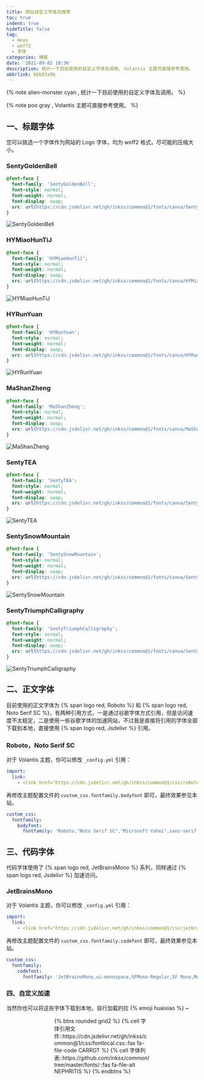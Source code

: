 ```yaml
---
title: 网站自定义字体及推荐
toc: true
indent: true
hideTitle: false
tag:
  - Hexo
  - woff2
  - 字体
categories: 博客
date: '2021-09-02 10:36'
description: 统计一下目前使用的自定义字体及调用, Volantis 主题可直接参考使用。
abbrlink: bbb93a9b
---
```


{% note alien-monster cyan , 统计一下目前使用的自定义字体及调用。 %}

{% note poo gray , Volantis 主题可直接参考使用。 %}

<!-- more -->

## 一、标题字体

您可以挑选一个字体作为网站的 Logo 字体，均为 woff2 格式，尽可能的压缩大小。

### SentyGoldenBell

```css
@font-face {
  font-family: 'SentyGoldenBell';
  font-style: normal;
  font-weight: normal;
  font-display: swap;
  src: url(https://cdn.jsdelivr.net/gh/inkss/common@1/fonts/canva/SentyGoldenBell.woff2) format('woff2');
}
```

![SentyGoldenBell](../../img/article/自定义字体及推荐/image-20210902111713364.png)

### HYMiaoHunTiJ

```css
@font-face {
  font-family: 'HYMiaoHunTiJ';
  font-style: normal;
  font-weight: normal;
  font-display: swap;
  src: url(https://cdn.jsdelivr.net/gh/inkss/common@1/fonts/canva/HYMiaoHunTiJ.woff2) format('woff2');
}
```

![HYMiaoHunTiJ](../../img/article/自定义字体及推荐/image-20210902111616380.png)

### HYRunYuan

```css
@font-face {
  font-family: 'HYRunYuan';
  font-style: normal;
  font-weight: normal;
  font-display: swap;
  src: url(https://cdn.jsdelivr.net/gh/inkss/common@1/fonts/canva/HYRunYuan.woff2) format('woff2');
}
```

![HYRunYuan](../../img/article/自定义字体及推荐/image-20210902112019094.png)

### MaShanZheng

```css
@font-face {
  font-family: 'MaShanZheng';
  font-style: normal;
  font-weight: normal;
  font-display: swap;
  src: url(https://cdn.jsdelivr.net/gh/inkss/common@1/fonts/canva/MaShanZheng-Regular.woff2) format('woff2');
}
```

![MaShanZheng](../../img/article/自定义字体及推荐/image-20210902115143659.png)

### SentyTEA

```css
@font-face {
  font-family: 'SentyTEA';
  font-style: normal;
  font-weight: normal;
  font-display: swap;
  src: url(https://cdn.jsdelivr.net/gh/inkss/common@1/fonts/canva/SentyTEA.woff2) format('woff2');
}
```

![SentyTEA](../../img/article/自定义字体及推荐/image-20210902115416763.png)

### SentySnowMountain

```css
@font-face {
  font-family: 'SentySnowMountain';
  font-style: normal;
  font-weight: normal;
  font-display: swap;
  src: url(https://cdn.jsdelivr.net/gh/inkss/common@1/fonts/canva/SentySnowMountain.woff2) format('woff2');
}
```

![SentySnowMountain](../../img/article/自定义字体及推荐/image-20210902115257454.png)

### SentyTriumphCalligraphy

```css
@font-face {
  font-family: 'SentyTriumphCalligraphy';
  font-style: normal;
  font-weight: normal;
  font-display: swap;
  src: url(https://cdn.jsdelivr.net/gh/inkss/common@1/fonts/canva/SentyTriumphCalligraphy.woff2) format('woff2');
}
```

![SentyTriumphCalligraphy](../../img/article/自定义字体及推荐/image-20210902115507409.png)

## 二、正文字体

目前使用的正文字体为 {% span logo  red, Roboto %} 和 {% span logo  red, Noto Serif SC %}，有两种引用方式，一是通过谷歌字体方式引用，但是访问速度不太稳定，二是使用一些谷歌字体的加速网站，不过我是直接将引用的字体全部下载到本地，直接使用 {% span logo  red, Jsdelivr %} 引用。

### Roboto，Noto Serif SC

对于 Volantis 主题，你可以修改 `_config.yml` 引用：

```yml
import:
  link:
    - <link href="https://cdn.jsdelivr.net/gh/inkss/common@1/css/roboto.min.css" rel="stylesheet" media="print" onload="this.media='all'">
```

再修改主题配置文件的 `custom_css.fontfamily.bodyfont` 即可，最终效果参见本站。

```yml
custom_css:
  fontfamily:
    bodyfont:
      fontfamily: 'Roboto,"Noto Serif SC","Microsoft Yahei",sans-serif,Menlo,Monaco,monospace,sans-serif'
```

## 三、代码字体

代码字体使用了 {% span logo  red, JetBrainsMono %} 系列，同样通过 {% span logo  red, Jsdelivr %} 加速访问。

### JetBrainsMono

对于 Volantis 主题，你可以修改 `_config.yml` 引用：

```yml
import:
  link:
    - <link href="https://cdn.jsdelivr.net/gh/inkss/common@1/css/jetbrains.min.css" rel="stylesheet" media="print" onload="this.media='all'">
```

再修改主题配置文件的 `custom_css.fontfamily.codefont` 即可，最终效果参见本站。

```yml
custom_css:
  fontfamily:
    codefont:
      fontfamily: 'JetBrainsMono,ui-monospace,SFMono-Regular,SF Mono,Menlo,Consolas,Liberation Mono,monospace'
```

### 四、自定义加速

当然你也可以将这些字体下载到本地，自行加载的拉 {% emoji huaixiao %} ~

<div style="width: 50%;margin: 0 auto;">
{% btns rounded grid2 %}
{% cell 字体引用文件::https://cdn.jsdelivr.net/gh/inkss/common@1/css/fontlocal.css::fas fa-file-code CARROT  %}
{% cell 字体列表::https://github.com/inkss/common/tree/master/fonts/::fas fa-file-alt NEPHRITIS  %}
{% endbtns %}
</div>